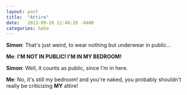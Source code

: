 ```yaml
---
layout: post
title:  "Attire"
date:   2013-09-28 12:48:28 -0400
categories: haha
---
```


**Simon**: That's just weird, to wear nothing but underwear in public...

**Me**: **I'M NOT IN PUBLIC! I'M IN MY BEDROOM!**

**Simon**: Well, it counts as public, since I'm in here.

**Me**: No, it's still my bedroom! and you're naked, you probably shouldn't really be criticizing **MY** attire!